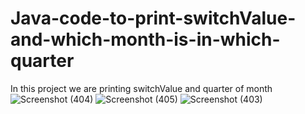 # Java-code-to-print-switchValue-and-which-month-is-in-which-quarter
In this project we are printing switchValue and quarter of month
![Screenshot (404)](https://github.com/RishabhRaj240/Java-code-to-print-switchValue-and-which-month-is-in-which-quarter/assets/155876855/60318896-9ea7-4dff-8a70-d3b98121f559)
![Screenshot (405)](https://github.com/RishabhRaj240/Java-code-to-print-switchValue-and-which-month-is-in-which-quarter/assets/155876855/427be13b-6969-4e91-81da-79503e839014)
![Screenshot (403)](https://github.com/RishabhRaj240/Java-code-to-print-switchValue-and-which-month-is-in-which-quarter/assets/155876855/6e9315a4-16ea-4031-83d9-bab26aabcf8d)
